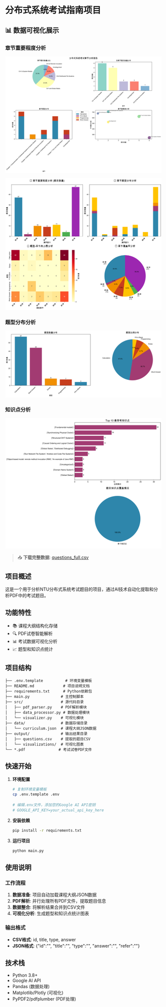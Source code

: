 # 分布式系统考试指南项目

## 📊 数据可视化展示

### 章节重要程度分析
![章节分布](output/visualizations/chapter_distribution_analysis.png)

![章节重要程度分析](output/visualizations/chapter_importance_analysis.png)

### 题型分布分析
![题型分布](output/visualizations/question_type_distribution.png)

### 知识点分析
![知识点分析](output/visualizations/knowledge_points_analysis.png)

> 📥 **下载完整数据**: [questions_full.csv](https://github.com/Shr1mpTop/DistributedSystem_riviewer/raw/main/output/questions_full.csv)

## 项目概述
这是一个用于分析NTU分布式系统考试题目的项目，通过AI技术自动化提取和分析PDF中的考试题目。

## 功能特性
- 📚 课程大纲结构化存储
- 🔍 PDF试卷智能解析
- 📊 考试数据可视化分析
- 📈 题型和知识点统计

## 项目结构
```
├── .env.template          # 环境变量模板
├── README.md             # 项目说明文档
├── requirements.txt      # Python依赖包
├── main.py              # 主控制脚本
├── src/                 # 源代码目录
│   ├── pdf_parser.py    # PDF解析模块
│   ├── data_processor.py # 数据处理模块
│   └── visualizer.py    # 可视化模块
├── data/                # 数据存储目录
│   └── curriculum.json  # 课程大纲JSON数据
├── output/              # 输出结果目录
│   ├── questions.csv    # 提取的题目CSV
│   └── visualizations/  # 可视化图表
└── *.pdf               # 考试试卷PDF文件
```

## 快速开始

1. **环境配置**
   ```bash
   # 复制环境变量模板
   cp .env.template .env
   
   # 编辑.env文件，添加您的Google AI API密钥
   # GOOGLE_API_KEY=your_actual_api_key_here
   ```

2. **安装依赖**
   ```bash
   pip install -r requirements.txt
   ```

3. **运行项目**
   ```bash
   python main.py
   ```

## 使用说明

### 工作流程
1. **数据准备**: 项目自动加载课程大纲JSON数据
2. **PDF解析**: 并行处理所有PDF文件，提取题目信息
3. **数据整合**: 将解析结果合并到CSV文件
4. **可视化分析**: 生成题型和知识点统计图表

### 输出格式
- **CSV格式**: id, title, type, answer
- **JSON格式**: {"id":"", "title":"", "type":"", "answer":"", "refer":""}


## 技术栈
- Python 3.8+
- Google AI API
- Pandas (数据处理)
- Matplotlib/Plotly (可视化)
- PyPDF2/pdfplumber (PDF处理)